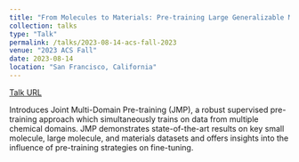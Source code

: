 ```yaml
---
title: "From Molecules to Materials: Pre-training Large Generalizable Models for Atomic Property Prediction"
collection: talks
type: "Talk"
permalink: /talks/2023-08-14-acs-fall-2023
venue: "2023 ACS Fall"
date: 2023-08-14
location: "San Francisco, California"
---
```


[Talk URL](https://youtu.be/YI3kFfZjP3g)

Introduces Joint Multi-Domain Pre-training (JMP), a robust supervised pre-training approach which simultaneously trains on data from multiple chemical domains. JMP demonstrates state-of-the-art results on key small molecule, large molecule, and materials datasets and offers insights into the influence of pre-training strategies on fine-tuning.
